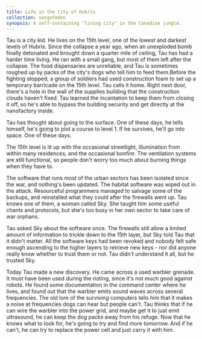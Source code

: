 ```yaml
---
title: Life in the City of Hubris
collection: songofeden
synopsis: A self-sustaining "living city" in the Canadian jungle.
---
```


Tau is a city kid. He lives on the 15th level, one of the lowest and darkest levels of Hubris. Since the collapse a year ago, when an unexploded bomb finally detonated and brought down a quarter mile of ceiling, Tau has had a harder time living. He ran with a small gang, but most of them left after the collapse. The food dispensaries are unreliable, and Tau is sometimes roughed up by packs of the city's dogs who tell him to feed them.Before the fighting stopped, a group of soldiers had used construction foam to set up a temporary barricade on the 15th level. Tau calls it home. Right next door, there's a hole in the wall of the supplies building that the construction clouds haven't fixed. Tau learned the incantation to keep them from closing it off, so he's able to bypass the building security and get directly at the nanofactory inside.

Tau has thought about going to the surface. One of these days, he tells himself, he's going to plot a course to level 1. If he survives, he'll go into space. One of these days.

The 15th level is lit up with the occasional streetlight, illumination from within many residences, and the occasional bonfire. The ventilation systems are still functional, so people don't worry too much about burning things when they have to.

The software that runs most of the urban sectors has been isolated since the war, and nothing's been updated. The habitat software was wiped out in the attack. Resourceful programmers managed to salvage some of the backups, and reinstalled what they could after the firewalls went up. Tau knows one of them, a woman called Sky. She taught him some useful chants and protocols, but she's too busy in her own sector to take care of war orphans.

Tau asked Sky about the software once. The firewalls still allow a limited amount of information to trickle down to the 15th layer, but Sky told Tau that it didn't matter. All the software keys had been revoked and nobody felt safe enough ascending to the higher layers to retrieve new keys - nor did anyone really know whether to trust them or not. Tau didn't understand it all, but he trusted Sky.

Today Tau made a new discovery. He came across a used warbler grenade. It must have been used during the rioting, since it's not much good against robots. He found some documentation in the command center where he lives, and found out that the warbler emits sound waves across several frequencies. The old lore of the surviving computers tells him that it makes a noise at frequencies dogs can hear but people can't. Tau thinks that if he can wire the warbler into the power grid, and maybe get it to just emit ultrasound, he can keep the dog packs away from his refuge. Now that he knows what to look for, he's going to try and find more tomorrow. And if he can't, he can try to replace the power cell and just carry it with him.
